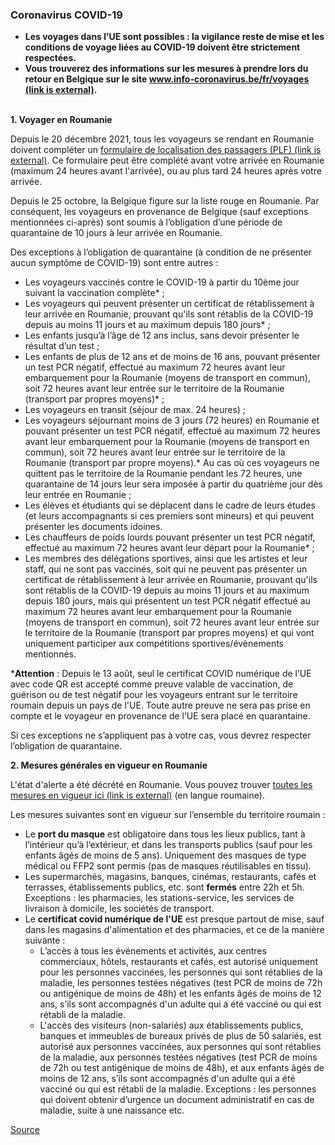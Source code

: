### **Coronavirus COVID-19**

*   **Les voyages dans l’UE sont possibles : la vigilance reste de mise et les conditions de voyage liées au COVID-19 doivent être strictement respectées.**
*   **Vous trouverez des informations sur les mesures à prendre lors du retour en Belgique sur le site [www.info-coronavirus.be/fr/voyages (link is external)](http://www.info-coronavirus.be/fr/voyages).**  
     

**1\. Voyager en Roumanie**

Depuis le 20 décembre 2021, tous les voyageurs se rendant en Roumanie doivent compléter un [formulaire de localisation des passagers (PLF) (link is external)](http://plf.gov.ro/login). Ce formulaire peut être complété avant votre arrivée en Roumanie (maximum 24 heures avant l'arrivée), ou au plus tard 24 heures après votre arrivée.

Depuis le 25 octobre, la Belgique figure sur la liste rouge en Roumanie. Par conséquent, les voyageurs en provenance de Belgique (sauf exceptions mentionnées ci-après) sont soumis à l’obligation d’une période de quarantaine de 10 jours à leur arrivée en Roumanie.

Des exceptions à l’obligation de quarantaine (à condition de ne présenter aucun symptôme de COVID-19) sont entre autres :

*   Les voyageurs vaccinés contre le COVID-19 à partir du 10ème jour suivant la vaccination complète\* ;
*   Les voyageurs qui peuvent présenter un certificat de rétablissement à leur arrivée en Roumanie, prouvant qu'ils sont rétablis de la COVID-19 depuis au moins 11 jours et au maximum depuis 180 jours\* ;
*   Les enfants jusqu’à l’âge de 12 ans inclus, sans devoir présenter le résultat d’un test ;
*   Les enfants de plus de 12 ans et de moins de 16 ans, pouvant présenter un test PCR négatif, effectué au maximum 72 heures avant leur embarquement pour la Roumanie (moyens de transport en commun), soit 72 heures avant leur entrée sur le territoire de la Roumanie (transport par propres moyens)\* ;
*   Les voyageurs en transit (séjour de max. 24 heures) ;
*   Les voyageurs séjournant moins de 3 jours (72 heures) en Roumanie et pouvant présenter un test PCR négatif, effectué au maximum 72 heures avant leur embarquement pour la Roumanie (moyens de transport en commun), soit 72 heures avant leur entrée sur le territoire de la Roumanie (transport par propre moyens).\* Au cas où ces voyageurs ne quittent pas le territoire de la Roumanie pendant les 72 heures, une quarantaine de 14 jours leur sera imposée à partir du quatrième jour dès leur entrée en Roumanie ;
*   Les élèves et étudiants qui se déplacent dans le cadre de leurs études (et leurs accompagnants si ces premiers sont mineurs) et qui peuvent présenter les documents idoines.
*   Les chauffeurs de poids lourds pouvant présenter un test PCR négatif, effectué au maximum 72 heures avant leur départ pour la Roumanie\* ;
*   Les membres des délégations sportives, ainsi que les artistes et leur staff, qui ne sont pas vaccinés, soit qui ne peuvent pas présenter un certificat de rétablissement à leur arrivée en Roumanie, prouvant qu'ils sont rétablis de la COVID-19 depuis au moins 11 jours et au maximum depuis 180 jours, mais qui présentent un test PCR négatif effectué au maximum 72 heures avant leur embarquement pour la Roumanie (moyens de transport en commun), soit 72 heures avant leur entrée sur le territoire de la Roumanie (transport par propres moyens) et qui vont uniquement participer aux compétitions sportives/évènements mentionnés.

\***Attention** : Depuis le 13 août, seul le certificat COVID numérique de l’UE avec code QR est accepté comme preuve valable de vaccination, de guérison ou de test négatif pour les voyageurs entrant sur le territoire roumain depuis un pays de l'UE. Toute autre preuve ne sera pas prise en compte et le voyageur en provenance de l’UE sera placé en quarantaine.  

Si ces exceptions ne s’appliquent pas à votre cas, vous devrez respecter l’obligation de quarantaine.

**2\. Mesures générales en vigueur en Roumanie**

L'état d'alerte a été décrété en Roumanie. Vous pouvez trouver [toutes les mesures en vigueur ici (link is external)](https://eur01.safelinks.protection.outlook.com/?url=https%3A%2F%2Ffiipregatit.ro%2Fghid%2Fcovid19-stare-de-alerta%2F&data=04%7C01%7Cmihaela.andrei%40diplobel.fed.be%7C3cc2904abd82428284a408d9be494ce2%7C80153b30e434429bb41c0d47f9deec42%7C0%7C0%7C637750044301986315%7CUnknown%7CTWFpbGZsb3d8eyJWIjoiMC4wLjAwMDAiLCJQIjoiV2luMzIiLCJBTiI6Ik1haWwiLCJXVCI6Mn0%3D%7C3000&sdata=q4JEkstu3MB7HNXpdr7ABjKZ77wA%2BxmXhr1SmQ%2FTdPA%3D&reserved=0) (en langue roumaine).

Les mesures suivantes sont en vigueur sur l’ensemble du territoire roumain :

*   Le **port du masque** est obligatoire dans tous les lieux publics, tant à l’intérieur qu’à l’extérieur, et dans les transports publics (sauf pour les enfants âgés de moins de 5 ans). Uniquement des masques de type médical ou FFP2 sont permis (pas de masques réutilisables en tissu).
*   Les supermarchés, magasins, banques, cinémas, restaurants, cafés et terrasses, établissements publics, etc. sont **fermés** entre 22h et 5h. Exceptions : les pharmacies, les stations-service, les services de livraison à domicile, les sociétés de transport.
*   Le **certificat covid numérique de l'UE** est presque partout de mise, sauf dans les magasins d'alimentation et des pharmacies, et ce de la manière suivante :
    *   L’accès à tous les événements et activités, aux centres commerciaux, hôtels, restaurants et cafés, est autorisé uniquement pour les personnes vaccinées, les personnes qui sont rétablies de la maladie, les personnes testées négatives (test PCR de moins de 72h ou antigénique de moins de 48h) et les enfants âgés de moins de 12 ans, s’ils sont accompagnés d'un adulte qui a été vacciné ou qui est rétabli de la maladie.
    *   L'accès des visiteurs (non-salariés) aux établissements publics, banques et immeubles de bureaux privés de plus de 50 salariés, est autorisé aux personnes vaccinées, aux personnes qui sont rétablies de la maladie, aux personnes testées négatives (test PCR de moins de 72h ou test antigénique de moins de 48h), et aux enfants âgés de moins de 12 ans, s’ils sont accompagnés d'un adulte qui a été vacciné ou qui est rétabli de la maladie. Exceptions : les personnes qui doivent obtenir d’urgence un document administratif en cas de maladie, suite à une naissance etc.

[Source](https://diplomatie.belgium.be/fr/Services/voyager_a_letranger/conseils_par_destination/roumanie)